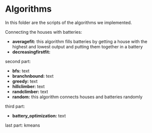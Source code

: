 # Algorithms

In this folder are the scripts of the algorithms we implemented.

Connecting the houses with batteries:
* **averagefit:** this algorithm fills batteries by getting a house with the highest and lowest output and putting them together in a battery
* **decreasingfirstfit:**


second part:
* **bfs:** text
* **branchnbound:** text
* **greedy:** text
* **hillclimber:** text
* **randclimber:** text
* **random:** this algorithm connects houses and batteries randomly

third part:
* **battery_optimization:** text

last part:
kmeans
